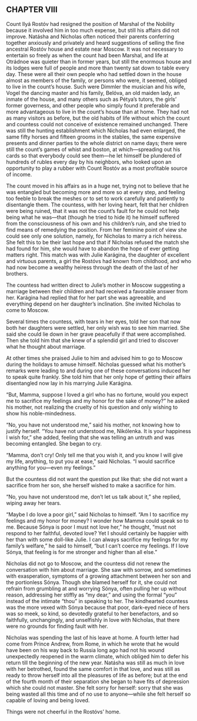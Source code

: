 ## CHAPTER VIII

Count Ilyá Rostóv had resigned the position of Marshal of the Nobility
because it involved him in too much expense, but still his affairs
did not improve. Natásha and Nicholas often noticed their parents
conferring together anxiously and privately and heard suggestions of
selling the fine ancestral Rostóv house and estate near Moscow. It was
not necessary to entertain so freely as when the count had been Marshal,
and life at Otrádnoe was quieter than in former years, but still the
enormous house and its lodges were full of people and more than twenty
sat down to table every day. These were all their own people who had
settled down in the house almost as members of the family, or persons
who were, it seemed, obliged to live in the count’s house. Such were
Dimmler the musician and his wife, Vogel the dancing master and his
family, Belóva, an old maiden lady, an inmate of the house, and many
others such as Pétya’s tutors, the girls’ former governess, and
other people who simply found it preferable and more advantageous to
live in the count’s house than at home. They had not as many visitors
as before, but the old habits of life without which the count and
countess could not conceive of existence remained unchanged. There was
still the hunting establishment which Nicholas had even enlarged, the
same fifty horses and fifteen grooms in the stables, the same expensive
presents and dinner parties to the whole district on name days; there
were still the count’s games of whist and boston, at which—spreading
out his cards so that everybody could see them—he let himself be
plundered of hundreds of rubles every day by his neighbors, who looked
upon an opportunity to play a rubber with Count Rostóv as a most
profitable source of income.

The count moved in his affairs as in a huge net, trying not to believe
that he was entangled but becoming more and more so at every step, and
feeling too feeble to break the meshes or to set to work carefully and
patiently to disentangle them. The countess, with her loving heart, felt
that her children were being ruined, that it was not the count’s fault
for he could not help being what he was—that (though he tried to
hide it) he himself suffered from the consciousness of his own and
his children’s ruin, and she tried to find means of remedying the
position. From her feminine point of view she could see only one
solution, namely, for Nicholas to marry a rich heiress. She felt this to
be their last hope and that if Nicholas refused the match she had found
for him, she would have to abandon the hope of ever getting matters
right. This match was with Julie Karágina, the daughter of excellent
and virtuous parents, a girl the Rostóvs had known from childhood, and
who had now become a wealthy heiress through the death of the last of
her brothers.

The countess had written direct to Julie’s mother in Moscow suggesting
a marriage between their children and had received a favorable answer
from her. Karágina had replied that for her part she was agreeable, and
everything depend on her daughter’s inclination. She invited Nicholas
to come to Moscow.

Several times the countess, with tears in her eyes, told her son that
now both her daughters were settled, her only wish was to see him
married. She said she could lie down in her grave peacefully if that
were accomplished. Then she told him that she knew of a splendid girl
and tried to discover what he thought about marriage.

At other times she praised Julie to him and advised him to go to
Moscow during the holidays to amuse himself. Nicholas guessed what his
mother’s remarks were leading to and during one of these conversations
induced her to speak quite frankly. She told him that her only hope
of getting their affairs disentangled now lay in his marrying Julie
Karágina.

“But, Mamma, suppose I loved a girl who has no fortune, would
you expect me to sacrifice my feelings and my honor for the sake of
money?” he asked his mother, not realizing the cruelty of his question
and only wishing to show his noble-mindedness.

“No, you have not understood me,” said his mother, not knowing how
to justify herself. “You have not understood me, Nikólenka. It is
your happiness I wish for,” she added, feeling that she was telling an
untruth and was becoming entangled. She began to cry.

“Mamma, don’t cry! Only tell me that you wish it, and you know I
will give my life, anything, to put you at ease,” said Nicholas. “I
would sacrifice anything for you—even my feelings.”

But the countess did not want the question put like that: she did not
want a sacrifice from her son, she herself wished to make a sacrifice
for him.

“No, you have not understood me, don’t let us talk about it,” she
replied, wiping away her tears.

“Maybe I do love a poor girl,” said Nicholas to himself. “Am I to
sacrifice my feelings and my honor for money? I wonder how Mamma could
speak so to me. Because Sónya is poor I must not love her,” he
thought, “must not respond to her faithful, devoted love? Yet I should
certainly be happier with her than with some doll-like Julie. I can
always sacrifice my feelings for my family’s welfare,” he said to
himself, “but I can’t coerce my feelings. If I love Sónya, that
feeling is for me stronger and higher than all else.”

Nicholas did not go to Moscow, and the countess did not renew the
conversation with him about marriage. She saw with sorrow, and sometimes
with exasperation, symptoms of a growing attachment between her son and
the portionless Sónya. Though she blamed herself for it, she could
not refrain from grumbling at and worrying Sónya, often pulling her up
without reason, addressing her stiffly as “my dear,” and using the
formal “you” instead of the intimate “thou” in speaking to her.
The kindhearted countess was the more vexed with Sónya because that
poor, dark-eyed niece of hers was so meek, so kind, so devotedly
grateful to her benefactors, and so faithfully, unchangingly, and
unselfishly in love with Nicholas, that there were no grounds for
finding fault with her.

Nicholas was spending the last of his leave at home. A fourth letter had
come from Prince Andrew, from Rome, in which he wrote that he would have
been on his way back to Russia long ago had not his wound unexpectedly
reopened in the warm climate, which obliged him to defer his return till
the beginning of the new year. Natásha was still as much in love with
her betrothed, found the same comfort in that love, and was still as
ready to throw herself into all the pleasures of life as before; but at
the end of the fourth month of their separation she began to have fits
of depression which she could not master. She felt sorry for herself:
sorry that she was being wasted all this time and of no use to
anyone—while she felt herself so capable of loving and being loved.

Things were not cheerful in the Rostóvs’ home.





